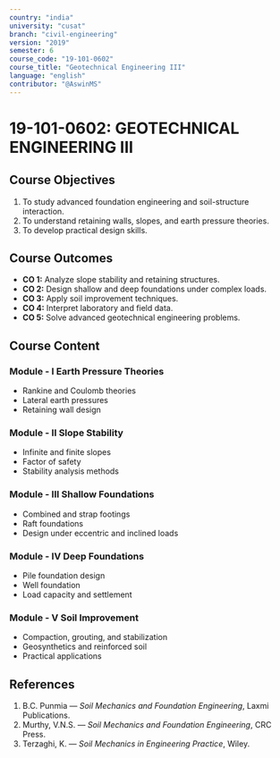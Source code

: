 ```yaml
---
country: "india"
university: "cusat"
branch: "civil-engineering"
version: "2019"
semester: 6
course_code: "19-101-0602"
course_title: "Geotechnical Engineering III"
language: "english"
contributor: "@AswinMS"
---
```


# 19-101-0602: GEOTECHNICAL ENGINEERING III

## Course Objectives
1. To study advanced foundation engineering and soil-structure interaction.
2. To understand retaining walls, slopes, and earth pressure theories.
3. To develop practical design skills.

## Course Outcomes
* **CO 1:** Analyze slope stability and retaining structures.
* **CO 2:** Design shallow and deep foundations under complex loads.
* **CO 3:** Apply soil improvement techniques.
* **CO 4:** Interpret laboratory and field data.
* **CO 5:** Solve advanced geotechnical engineering problems.

## Course Content

### Module - I Earth Pressure Theories
* Rankine and Coulomb theories
* Lateral earth pressures
* Retaining wall design

### Module - II Slope Stability
* Infinite and finite slopes
* Factor of safety
* Stability analysis methods

### Module - III Shallow Foundations
* Combined and strap footings
* Raft foundations
* Design under eccentric and inclined loads

### Module - IV Deep Foundations
* Pile foundation design
* Well foundation
* Load capacity and settlement

### Module - V Soil Improvement
* Compaction, grouting, and stabilization
* Geosynthetics and reinforced soil
* Practical applications

## References
1. B.C. Punmia — *Soil Mechanics and Foundation Engineering*, Laxmi Publications.
2. Murthy, V.N.S. — *Soil Mechanics and Foundation Engineering*, CRC Press.
3. Terzaghi, K. — *Soil Mechanics in Engineering Practice*, Wiley.

